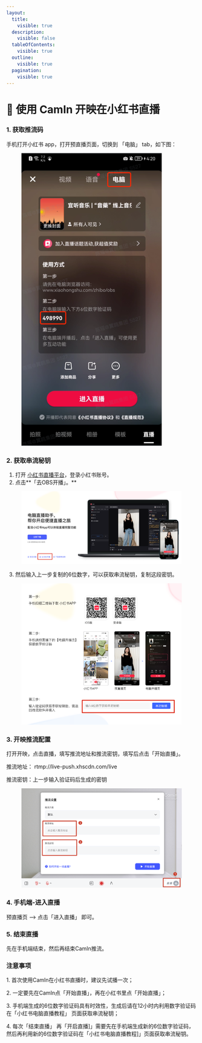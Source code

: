 ```yaml
---
layout:
  title:
    visible: true
  description:
    visible: false
  tableOfContents:
    visible: true
  outline:
    visible: true
  pagination:
    visible: true
---
```


# 📕 使用 CamIn 开映在小红书直播

### 1. **获取推流码**

手机打开小红书 app，打开预直播页面，切换到 「电脑」 tab，如下图：

<figure><img src="../.gitbook/assets/xiaohongshu-1.png" alt=""><figcaption></figcaption></figure>

### **2. 获取串流秘钥**

1. 打开 [小红书直播平台](https://www.xiaohongshu.com/zhibo)，登录小红书账号。
2. 点击**「去OBS开播」。**

<figure><img src="../.gitbook/assets/image (23).png" alt=""><figcaption></figcaption></figure>

3. 然后输入上一步复制的6位数字，可以获取串流秘钥，复制这段密钥。

<figure><img src="../.gitbook/assets/xiaohongshu-2.png" alt=""><figcaption></figcaption></figure>

### 3. **开映推流配置**

打开开映，点击直播，填写推流地址和推流密钥，填写后点击「开始直播」。

推流地址： rtmp://live-push.xhscdn.com/live

推流密钥：上一步输入验证码后生成的密钥

<figure><img src="../.gitbook/assets/xiaohongshu-3.png" alt=""><figcaption></figcaption></figure>

### 4. 手机端-进入直播

预直播页 --> 点击「进入直播」 即可。

### 5. 结束直播

先在手机端结束，然后再结束CamIn推流。

### 注意事项

1\. 首次使用CamIn在小红书直播时，建议先试播一次；

2\. 一定要先在CamIn点「开始直播」，再在小红书里点「开始直播」；

3\. 手机端生成的6位数字验证码具有时效性，生成后请在12小时内利用数字验证码在「小红书电脑直播教程」 页面获取串流秘钥；

4\. 每次「结束直播」 再「开启直播]」需要先在手机端生成新的6位数字验证码，然后再利用新的6位数字验证码在「小红书电脑直播教程]」页面获取串流秘钥。

